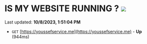 # IS MY WEBSITE RUNNING ? [![](https://img.shields.io/static/v1?label=Sponsor&message=%E2%9D%A4&logo=GitHub&color=%23fe8e86)](https://github.com/sponsors/<username>)

Last updated: **10/8/2023, 1:51:04 PM**

- `GET` [https://youssefservice.me](https://youssefservice.me) - **Up** (944ms)
